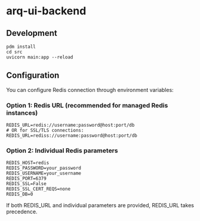 # arq-ui-backend

## Development

```
pdm install
cd src
uvicorn main:app --reload
```

## Configuration

You can configure Redis connection through environment variables:

### Option 1: Redis URL (recommended for managed Redis instances)
```
REDIS_URL=redis://username:password@host:port/db
# OR for SSL/TLS connections:
REDIS_URL=rediss://username:password@host:port/db
```

### Option 2: Individual Redis parameters
```
REDIS_HOST=redis
REDIS_PASSWORD=your_password
REDIS_USERNAME=your_username
REDIS_PORT=6379
REDIS_SSL=False
REDIS_SSL_CERT_REQS=none
REDIS_DB=0
```

If both REDIS_URL and individual parameters are provided, REDIS_URL takes precedence.